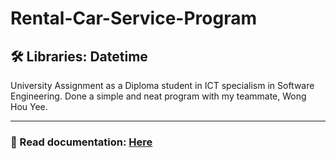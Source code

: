 # Rental-Car-Service-Program
## 🛠 Libraries: Datetime
University Assignment as a Diploma student in ICT specialism in Software Engineering. Done a simple and neat program with my teammate, Wong Hou Yee.

<hr />

### 📂 Read documentation: [Here](https://github.com/NightfuryEquinn/Rental-Car-Service-Program/blob/main/Wong_Hou_Yee_TP061245_Yip_Zi_Xian_TP059963.pdf)

